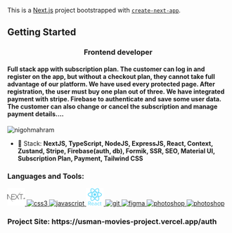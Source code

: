This is a [Next.js](https://nextjs.org/) project bootstrapped with [`create-next-app`](https://github.com/vercel/next.js/tree/canary/packages/create-next-app).

## Getting Started

<h3 align="center">Frontend developer</h3>
<h4 align="left"> Full stack app with subscription plan. The customer can log in and register on the app, but without a checkout plan, they cannot take full advantage of our platform. We have used every protected page. After registration, the user must buy one plan out of three. We have integrated payment with stripe. Firebase to authenticate and save some user data. The customer can also change or cancel the subscription and manage payment details.... </h4>

<p align="left"> <img src="https://komarev.com/ghpvc/?username=nigohmahram&label=Profile%20views&color=0e75b6&style=flat" alt="nigohmahram" /> </p>

- 🌱 Stack: **NextJS, TypeScript, NodeJS, ExpressJS, React, Context, Zustand, Stripe, Firebase(auth, db), Formik, SSR, SEO, Material UI, Subscription Plan, Payment, Tailwind CSS**

<h3 align="left">Languages and Tools:</h3>
<p align="left">
    <a href="https://www.w3.org/nextjs/" target="_blank" rel="noreferrer"> <img src="https://raw.githubusercontent.com/devicons/devicon/master/icons/nextjs/nextjs-original-wordmark.svg" alt="html5" width="40" height="40"/>
    </a>
    <a href="https://www.w3schools.com/css/" target="_blank" rel="noreferrer"> <img src="https://www.logicbig.com/tutorials/misc/typescript/images/typescript.png" alt="css3" width="40" height="40"/>
    </a>
    <a href="https://developer.mozilla.org/en-US/docs/Web/JavaScript" target="_blank" rel="noreferrer"> <img src="https://www.braintechnosys.com/wp-content/themes/braintechnosys/img/tech/express-js.png" alt="javascript" width="40" height="40"/>
    </a>
    <a href="https://sass-lang.com" target="_blank" rel="noreferrer"> <img src="https://raw.githubusercontent.com/devicons/devicon/master/icons/react/react-original-wordmark.svg" alt="sass" width="40" height="40"/>
    </a>
    <a href="https://git-scm.com/" target="_blank" rel="noreferrer"> <img src="https://teletype.in/files/17/fe/17fe02c4-1d13-48c7-ac4d-4e4c133a6def.png" alt="git" width="40" height="40"/>
    </a>
    <a href="https://www.figma.com/" target="_blank" rel="noreferrer"> <img src="https://marmelab.com/react-admin/assets/techs/material-ui.png" alt="figma" width="40" height="40"/>
    </a>
    <a href="https://www.photoshop.com/en" target="_blank" rel="noreferrer"> <img src="https://www.pngmart.com/files/7/Payment-PNG-Clipart.png" alt="photoshop" width="40" height="40"/>
    </a>
    <a href="https://www.photoshop.com/en" target="_blank" rel="noreferrer"> <img src="https://media.zeemly.com/zeemly/product/tailwind-css.png" alt="photoshop" width="40" height="40"/>
    </a>

  </p>
  <h3 align="left">
  Project Site: https://usman-movies-project.vercel.app/auth
  </h3>
